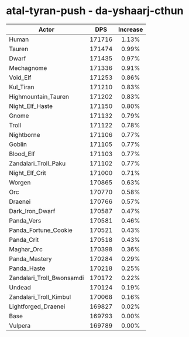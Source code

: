 # atal-tyran-push - da-yshaarj-cthun
| Actor | DPS | Increase |
|---|:---:|:---:|
|Human|171716|1.13%|
|Tauren|171474|0.99%|
|Dwarf|171435|0.97%|
|Mechagnome|171336|0.91%|
|Void_Elf|171253|0.86%|
|Kul_Tiran|171210|0.83%|
|Highmountain_Tauren|171202|0.83%|
|Night_Elf_Haste|171150|0.80%|
|Gnome|171132|0.79%|
|Troll|171122|0.78%|
|Nightborne|171106|0.77%|
|Goblin|171105|0.77%|
|Blood_Elf|171103|0.77%|
|Zandalari_Troll_Paku|171102|0.77%|
|Night_Elf_Crit|171000|0.71%|
|Worgen|170865|0.63%|
|Orc|170770|0.58%|
|Draenei|170766|0.57%|
|Dark_Iron_Dwarf|170587|0.47%|
|Panda_Vers|170581|0.46%|
|Panda_Fortune_Cookie|170521|0.43%|
|Panda_Crit|170518|0.43%|
|Maghar_Orc|170398|0.36%|
|Panda_Mastery|170284|0.29%|
|Panda_Haste|170218|0.25%|
|Zandalari_Troll_Bwonsamdi|170172|0.22%|
|Undead|170124|0.19%|
|Zandalari_Troll_Kimbul|170068|0.16%|
|Lightforged_Draenei|169827|0.02%|
|Base|169793|0.00%|
|Vulpera|169789|0.00%|
